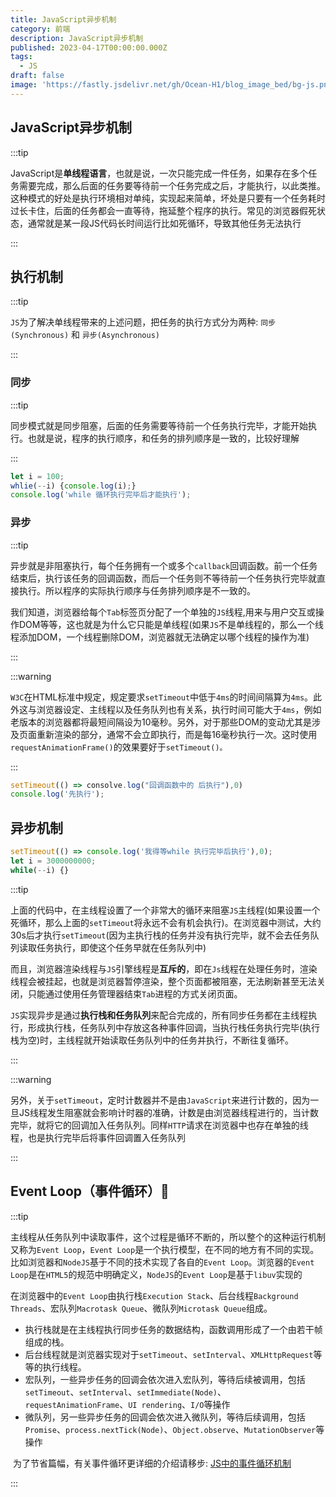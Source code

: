 ```yaml
---
title: JavaScript异步机制
category: 前端
description: JavaScript异步机制
published: 2023-04-17T00:00:00.000Z
tags:
  - JS
draft: false
image: 'https://fastly.jsdelivr.net/gh/Ocean-H1/blog_image_bed/bg-js.png'
---
```


## JavaScript异步机制

:::tip

​		JavaScript是**单线程语言**，也就是说，一次只能完成一件任务，如果存在多个任务需要完成，那么后面的任务要等待前一个任务完成之后，才能执行，以此类推。这种模式的好处是执行环境相对单纯，实现起来简单，坏处是只要有一个任务耗时过长卡住，后面的任务都会一直等待，拖延整个程序的执行。常见的浏览器假死状态，通常就是某一段JS代码长时间运行比如死循环，导致其他任务无法执行

:::

## 执行机制

:::tip

​	`JS`为了解决单线程带来的上述问题，把任务的执行方式分为两种: `同步(Synchronous)` 和 `异步(Asynchronous)`

:::	

### 同步

:::tip

​		同步模式就是同步阻塞，后面的任务需要等待前一个任务执行完毕，才能开始执行。也就是说，程序的执行顺序，和任务的排列顺序是一致的，比较好理解

:::

```javascript
let i = 100;
whlie(--i) {console.log(i);}
console.log('while 循环执行完毕后才能执行');
```

### 异步

:::tip

​		异步就是非阻塞执行，每个任务拥有一个或多个`callback`回调函数。前一个任务结束后，执行该任务的回调函数，而后一个任务则不等待前一个任务执行完毕就直接执行。所以程序的实际执行顺序与任务排列顺序是不一致的。

​		我们知道，浏览器给每个`Tab`标签页分配了一个单独的`JS`线程,用来与用户交互或操作DOM等等，这也就是为什么它只能是单线程(如果`JS`不是单线程的，那么一个线程添加DOM，一个线程删除DOM，浏览器就无法确定以哪个线程的操作为准)

:::

:::warning

​		`W3C`在HTML标准中规定，规定要求`setTimeout`中低于`4ms`的时间间隔算为`4ms`。此外这与浏览器设定、主线程以及任务队列也有关系，执行时间可能大于`4ms`，例如老版本的浏览器都将最短间隔设为10毫秒。另外，对于那些DOM的变动尤其是涉及页面重新渲染的部分，通常不会立即执行，而是每16毫秒执行一次。这时使用`requestAnimationFrame()`的效果要好于`setTimeout()。`

:::

```javascript
setTimeout(() => consolve.log("回调函数中的 后执行"),0)
console.log('先执行');
```

## 异步机制

```javascript
setTimeout(() => console.log('我得等while 执行完毕后执行'),0);
let i = 3000000000;
while(--i) {}
```

:::tip

​		上面的代码中，在主线程设置了一个非常大的循环来阻塞`JS`主线程(如果设置一个死循环，那么上面的`setTimeout`将永远不会有机会执行)。在浏览器中测试，大约30s后才执行`setTimeout`(因为主执行栈的任务并没有执行完毕，就不会去任务队列读取任务执行，即使这个任务早就在任务队列中)

​		而且，浏览器渲染线程与`JS`引擎线程是**互斥的**，即在`Js`线程在处理任务时，渲染线程会被挂起，也就是浏览器暂停渲染，整个页面都被阻塞，无法刷新甚至无法关闭，只能通过使用任务管理器结束`Tab`进程的方式关闭页面。

​		`JS`实现异步是通过**执行栈和任务队列**来配合完成的，所有同步任务都在主线程执行，形成执行栈，任务队列中存放这各种事件回调，当执行栈任务执行完毕(执行栈为空)时，主线程就开始读取任务队列中的任务并执行，不断往复循环。

:::

:::warning

​		另外，关于`setTimeout`，定时计数器并不是由`JavaScript`来进行计数的，因为一旦JS线程发生阻塞就会影响计时器的准确，计数是由浏览器线程进行的，当计数完毕，就将它的回调加入任务队列。同样`HTTP`请求在浏览器中也存在单独的线程，也是执行完毕后将事件回调置入任务队列

:::

## Event Loop（事件循环）:repeat:

:::tip

​		主线程从任务队列中读取事件，这个过程是循环不断的，所以整个的这种运行机制又称为`Event Loop`，`Event Loop`是一个执行模型，在不同的地方有不同的实现。比如浏览器和`NodeJS`基于不同的技术实现了各自的`Event Loop`。浏览器的`Event Loop`是在`HTML5`的规范中明确定义，`NodeJS`的`Event Loop`是基于`libuv`实现的

​		在浏览器中的`Event Loop`由执行栈`Execution Stack`、后台线程`Background Threads`、宏队列`Macrotask Queue`、微队列`Microtask Queue`组成。

- 执行栈就是在主线程执行同步任务的数据结构，函数调用形成了一个由若干帧组成的栈。
- 后台线程就是浏览器实现对于`setTimeout`、`setInterval`、`XMLHttpRequest`等等的执行线程。
- 宏队列，一些异步任务的回调会依次进入宏队列，等待后续被调用，包括`setTimeout`、`setInterval`、`setImmediate(Node)`、`requestAnimationFrame`、`UI rendering`、`I/O`等操作
- 微队列，另一些异步任务的回调会依次进入微队列，等待后续调用，包括`Promise`、`process.nextTick(Node)`、`Object.observe`、`MutationObserver`等操作

​		为了节省篇幅，有关事件循环更详细的介绍请移步:  [JS中的事件循环机制](https://oceanh.top/blog/html-css-js/dui-javascriptshi-jian-xun-huan-ji-zhi-de-li-jie.html)

:::

